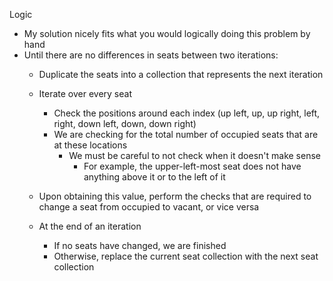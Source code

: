 Logic

- My solution nicely fits what you would logically doing this problem by hand
- Until there are no differences in seats between two iterations:
  - Duplicate the seats into a collection that represents the next iteration
  - Iterate over every seat
    - Check the positions around each index (up left, up, up right, left, right, down left, down, down right)
    - We are checking for the total number of occupied seats that are at these locations
      - We must be careful to not check when it doesn't make sense
        - For example, the upper-left-most seat does not have anything above it or to the left of it
        
  - Upon obtaining this value, perform the checks that are required to change a seat from occupied to vacant, or vice versa
  - At the end of an iteration
    - If no seats have changed, we are finished
    - Otherwise, replace the current seat collection with the next seat collection
